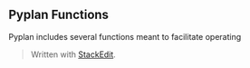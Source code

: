 ## Pyplan Functions
Pyplan includes several functions meant to facilitate operating 

> Written with [StackEdit](https://stackedit.io/).
<!--stackedit_data:
eyJoaXN0b3J5IjpbOTI1NzI0MTgwXX0=
-->